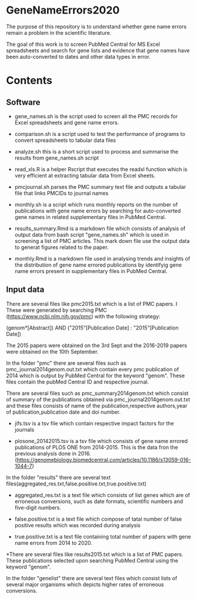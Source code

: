 # GeneNameErrors2020

The purpose of this repository is to understand whether gene name errors remain a problem in the scientific literature.

The goal of this work is to screen PubMed Central for MS Excel spreadsheets and search for gene lists and evidence that gene names have been auto-converted to dates and other data types in error.

# Contents

## Software

* gene_names.sh is the script used to screen all the PMC records for Excel spreadsheets and gene name errors.

* comparison.sh is a script used to test the performance of programs to convert spreadsheets to tabular data files

* analyze.sh this is a short script used to process and summarise the results from gene_names.sh script

* read_xls.R is a helper Rscript that executes the readxl function which is very efficient at extracting tabular data from Excel sheets.

* pmcjournal.sh parses the PMC summary text file and outputs a tabular file that links PMCIDs to journal names

* monthly.sh is a script which runs monthly reports on the number of publications with gene name errors by searching for auto-converted gene names in related supplementary files in PubMed Central. 

* results_summary.Rmd is a markdown file which consists of analysis of output data from bash script "gene_names.sh" which is used in screening a list of PMC articles. This mark down file use the output data to generat figures related to the paper.

* monthly.Rmd is a markdown file used in analysing trends and insights of the distribution of gene name errored publications by identifyig gene name errors present in supplementary files in PubMed Central. 


## Input data

There are several files like pmc2015.txt which is a list of PMC papers. I
These were generated by searching PMC (https://www.ncbi.nlm.nih.gov/pmc) with the following strategy:

(genom*[Abstract]) AND ("2015"[Publication Date] : "2015"[Publication Date]) 

The 2015 papers were obtained on the 3rd Sept and the 2016-2019 papers were obtained on the 10th September.

In the folder "pmc" there are several files such as pmc_journal2014genom.out.txt which contain every pmc publication of 2014 which is output by PubMed Central for the keyword "genom". These files contain the pubMed Central ID and respective journal.

There are several files such as pmc_summary2014genom.txt which consist of summary of the publications obtained via pmc_journal2014genom.out.txt and these files consists of name of the publication,respective authors,year of publication,publication date and doi number.

* jifs.tsv is a tsv file which contain respective impact factors for the journals 

* plosone_20142015.tsv is a tsv file which consists of gene name errored publications of PLOS ONE from 2014-2015. This is the data fron the previous analysis done in 2016.(https://genomebiology.biomedcentral.com/articles/10.1186/s13059-016-1044-7)

In the folder "results" there are several text files(aggregated_res.txt,false.positive.txt,true.positive.txt)

* aggregated_res.txt is a text file which consists of list genes which are of erroneous conversions, such as date formats, scientific numbers and five-digit numbers. 

* false.positive.txt is a text file which compose of tatal number of false positive results which was recorded during analysis

* true.positive.txt is a text file containing total number of papers with gene name errors from 2014 to 2020.

*There are several files like results2015.txt which is a list of PMC papers. These publications selected upon searching PubMed Central using the keyword "genom".

In the folder "genelist" there are several text files which consist lists of several major organisms which depicts higher rates of erroneous conversions.






